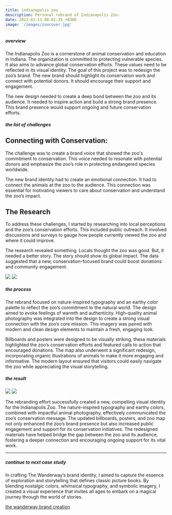 ```yaml
---
title: indianapolis zoo
description: Personal rebrand of Indianapolis Zoo.
date: 2022-01-11 08:01:35 +0300
image: '/images/zoocover.jpg'
---
```


##### overview

The Indianapolis Zoo is a cornerstone of animal conservation and education in Indiana. The organization is committed to protecting vulnerable species. It also aims to advance global conservation efforts. These values need to be reflected in its visual identity. The goal of this project was to redesign the zoo’s brand. The new brand should highlight its conservation work and connect with potential donors. It should encourage their support and engagement.

The new design needed to create a deep bond between the zoo and its audience. It needed to inspire action and build a strong brand presence. This brand presence would support ongoing and future conservation efforts.

##### the list of challenges
## Connecting with Conservation:

The challenge was to create a brand voice that showed the zoo's commitment to conservation. This voice needed to resonate with potential donors and emphasize the zoo’s role in protecting endangered species worldwide.

The new brand identity had to create an emotional connection. It had to connect the animals at the zoo to the audience. This connection was essential for motivating viewers to care about conservation and understand the zoo’s impact.

## The Research
To address these challenges, I started by researching into local perceptions and the zoo’s conservation efforts. This included public outreach. It involved discussions and surveys to gauge how people currently viewed the zoo and where it could improve.

The research revealed something. Locals thought the zoo was good. But, it needed a better story. The story should show its global impact. The data suggested that a new, conservation-focused brand could boost donations and community engagement.

<div class="page__gallery__wrapper">
  <div class="page__gallery__images">
    <img src= /images/Map-Front.png loading="lazy">
    <img src= /images/Map-Back.png loading="lazy">
  </div>
</div>

##### the process

The rebrand focused on nature-inspired typography and an earthy color palette to reflect the zoo’s commitment to the natural world. The design aimed to evoke feelings of warmth and authenticity. High-quality animal photography was integrated into the design to create a strong visual connection with the zoo’s core mission. This imagery was paired with modern and clean design elements to maintain a fresh, engaging look.

Billboards and posters were designed to be visually striking, these materials highlighted the zoo’s conservation efforts and featured calls to action that encouraged donations. The map also underwent a significant redesign, incorporating organic illustrations of animals to make it more engaging and informative. The modern layout ensured that visitors could easily navigate the zoo while appreciating the visual storytelling.

##### the result

<div class="page__gallery__wrapper">
  <div class="page__gallery__images">
    <img src= /images/Zoo-Poster.png loading="lazy">
    <img src= /images/Zoo_Poster.png loading="lazy">
  </div>
</div>

The rebranding effort successfully created a new, compelling visual identity for the Indianapolis Zoo. The nature-inspired typography and earthy colors, combined with impactful animal photography, effectively communicated the zoo’s conservation message. The updated billboards, posters, and zoo map not only enhanced the zoo’s brand presence but also increased public engagement and support for its conservation initiatives. The redesigned materials have helped bridge the gap between the zoo and its audience, fostering a deeper connection and encouraging ongoing support for its vital work.

---

##### continue to next case study
In crafting The Wanderway’s brand identity, I aimed to capture the essence of exploration and storytelling that defines classic picture books. By blending nostalgic colors, whimsical typography, and symbolic imagery, I created a visual experience that invites all ages to embark on a magical journey through the world of stories.

<a href="https://keilub.com/projects/1-wanderway/">the wanderway brand creation</a>
